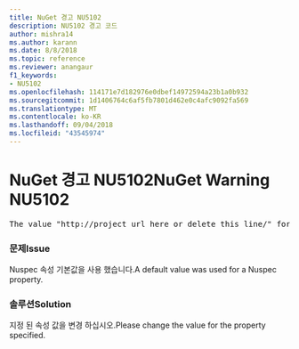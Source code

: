 ```yaml
---
title: NuGet 경고 NU5102
description: NU5102 경고 코드
author: mishra14
ms.author: karann
ms.date: 8/8/2018
ms.topic: reference
ms.reviewer: anangaur
f1_keywords:
- NU5102
ms.openlocfilehash: 114171e7d182976e0dbef14972594a23b1a0b932
ms.sourcegitcommit: 1d1406764c6af5fb7801d462e0c4afc9092fa569
ms.translationtype: MT
ms.contentlocale: ko-KR
ms.lasthandoff: 09/04/2018
ms.locfileid: "43545974"
---
```

# <a name="nuget-warning-nu5102"></a><span data-ttu-id="a00aa-103">NuGet 경고 NU5102</span><span class="sxs-lookup"><span data-stu-id="a00aa-103">NuGet Warning NU5102</span></span>
<pre>The value "http://project_url_here_or_delete_this_line/" for ProjectUrl is a sample value and should be removed. Replace it with an appropriate value or remove it and rebuild your package.</pre>

### <a name="issue"></a><span data-ttu-id="a00aa-104">문제</span><span class="sxs-lookup"><span data-stu-id="a00aa-104">Issue</span></span>

<span data-ttu-id="a00aa-105">Nuspec 속성 기본값을 사용 했습니다.</span><span class="sxs-lookup"><span data-stu-id="a00aa-105">A default value was used for a Nuspec property.</span></span>


### <a name="solution"></a><span data-ttu-id="a00aa-106">솔루션</span><span class="sxs-lookup"><span data-stu-id="a00aa-106">Solution</span></span>

<span data-ttu-id="a00aa-107">지정 된 속성 값을 변경 하십시오.</span><span class="sxs-lookup"><span data-stu-id="a00aa-107">Please change the value for the property specified.</span></span>

